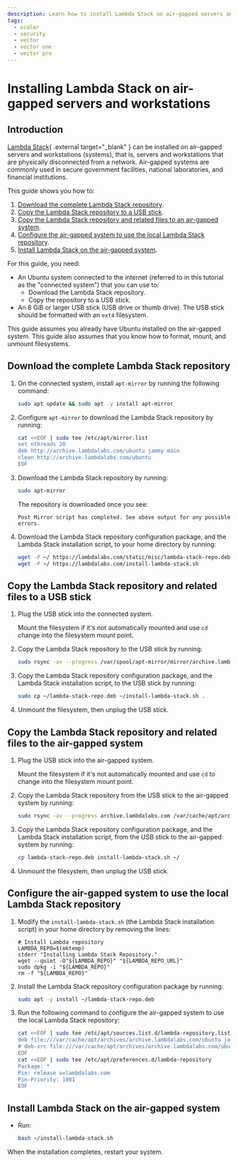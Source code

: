 ```yaml
---
description: Learn how to install Lambda Stack on air-gapped servers and workstations.
tags:
  - scalar
  - security
  - vector
  - vector one
  - vector pro
---
```


# Installing Lambda Stack on air-gapped servers and workstations

## Introduction

[Lambda Stack](https://lambdalabs.com/lambda-stack-deep-learning-software){ .external target="_blank" }
can be installed on air-gapped servers and workstations (systems), that is,
servers and workstations that are physically disconnected from a network.
Air-gapped systems are commonly used in secure government facilities, national
laboratories, and financial institutions.

This guide shows you how to:

1. [Download the complete Lambda Stack repository](#download-the-complete-lambda-stack-repository).
1. [Copy the Lambda Stack repository to a USB stick](#copy-the-lambda-stack-repository-to-a-usb-stick).
1. [Copy the Lambda Stack repository and related files to an air-gapped system](#copy-the-lambda-stack-repository-to-the-air-gapped-system).
1. [Configure the air-gapped system to use the local Lambda Stack repository](#configure-the-air-gapped-system-to-use-the-local-lambda-stack-repository).
1. [Install Lambda Stack on the air-gapped system](#install-lambda-stack-on-the-air-gapped-system).

For this guide, you need:

- An Ubuntu system connected to the internet (referred to in this tutorial as
  the "connected system") that you can use to:
    - Download the Lambda Stack repository.
    - Copy the repository to a USB stick.
- An 8 GiB or larger USB stick (USB drive or thumb drive). The USB stick should
  be formatted with an `ext4` filesystem.

This guide assumes you already have Ubuntu installed on the air-gapped system.
This guide also assumes that you know how to format, mount, and unmount
filesystems.

## Download the complete Lambda Stack repository

1. On the connected system, install `apt-mirror` by running the following
   command:

    ```bash
    sudo apt update && sudo apt -y install apt-mirror
    ```

1. Configure `apt-mirror` to download the Lambda Stack repository by running:

    ```bash
    cat <<EOF | sudo tee /etc/apt/mirror.list
    set nthreads 20
    deb http://archive.lambdalabs.com/ubuntu jammy main
    clean http://archive.lambdalabs.com/ubuntu
    EOF
    ```

1. Download the Lambda Stack repository by running:

    ```bash
    sudo apt-mirror
    ```

    The repository is downloaded once you see:

    ```{ .text .no-copy }
    Post Mirror script has completed. See above output for any possible errors.
    ```

1. Download the Lambda Stack repository configuration package, and the Lambda
   Stack installation script, to your home directory by running:

    ```bash
    wget -P ~/ https://lambdalabs.com/static/misc/lambda-stack-repo.deb &&
    wget -P ~/ https://lambdalabs.com/install-lambda-stack.sh
    ```

## Copy the Lambda Stack repository and related files to a USB stick

1. Plug the USB stick into the connected system.

    Mount the filesystem if it's not automatically mounted and use `cd` change
    into the filesystem mount point.

1. Copy the Lambda Stack repository to the USB stick by running:

    ```bash
    sudo rsync -av --progress /var/spool/apt-mirror/mirror/archive.lambdalabs.com .
    ```

1. Copy the Lambda Stack repository configuration package, and the Lambda
   Stack installation script, to the USB stick by running:

    ```bash
    sudo cp ~/lambda-stack-repo.deb ~/install-lambda-stack.sh .
    ```

1. Unmount the filesystem, then unplug the USB stick.

## Copy the Lambda Stack repository and related files to the air-gapped system

1. Plug the USB stick into the air-gapped system.

    Mount the filesystem if it's not automatically mounted and use `cd` to
    change into the filesystem mount point.

1. Copy the Lambda Stack repository from the USB stick to the air-gapped system
   by running:

    ```bash
    sudo rsync -av --progress archive.lambdalabs.com /var/cache/apt/archives
    ```

1. Copy the Lambda Stack repository configuration package, and the Lambda Stack
   installation script, from the USB stick to the air-gapped system by running:

    ```bash
    cp lambda-stack-repo.deb install-lambda-stack.sh ~/
    ```

1. Unmount the filesystem, then unplug the USB stick.

## Configure the air-gapped system to use the local Lambda Stack repository

1. Modify the `install-lambda-stack.sh` (the Lambda Stack installation script)
   in your home directory by removing the lines:

    ```{ .text .no-copy }
    # Install Lambda repository
    LAMBDA_REPO=$(mktemp)
    stderr "Installing Lambda Stack Repository."
    wget --quiet -O"${LAMBDA_REPO}" "${LAMBDA_REPO_URL}"
    sudo dpkg -i "${LAMBDA_REPO}"
    rm -f "${LAMBDA_REPO}"
    ```

1. Install the Lambda Stack repository configuration package by running:

    ```bash
    sudo apt -y install ~/lambda-stack-repo.deb
    ```

1. Run the following command to configure the air-gapped system to use the local
   Lambda Stack repository:

    ```bash
    cat <<EOF | sudo tee /etc/apt/sources.list.d/lambda-repository.list &&
    deb file:///var/cache/apt/archives/archive.lambdalabs.com/ubuntu jammy main
    # deb-src file:///var/cache/apt/archives/archive.lambdalabs.com/ubuntu jammy main
    EOF
    cat <<EOF | sudo tee /etc/apt/preferences.d/lambda-repository
    Package: *
    Pin: release o=lambdalabs.com
    Pin-Priority: 1001
    EOF
    ```

## Install Lambda Stack on the air-gapped system

- Run:

    ```bash
    bash ~/install-lambda-stack.sh
    ```

When the installation completes, restart your system.
